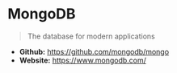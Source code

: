 # MongoDB
> The database for modern applications

* **Github:** https://github.com/mongodb/mongo
* **Website:** https://www.mongodb.com/